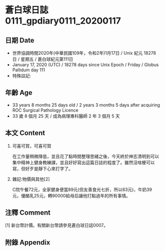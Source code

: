# 蒼白球日誌0111_gpdiary0111_20200117 #

## 日期 Date ##

* 世界協調時間2020年(中華民國109年，令和2年)1月17日 / Unix 紀元 18278 日 / 星期五 / 蒼白球紀元第111日
* January 17, 2020 (UTC) / 18278 days since Unix Epoch / Friday / Globus Pallidum day 111
* 特殊註記:

## 年齡 Age ##

* 33 years 8 months 25 days old / 2 years 3 months 5 days after acquiring ROC Surgical Pathology Licence
* 33 歲 8 個月 25 天 / 成為病理專科醫師 2 年 3 個月 5 天

## 本文 Content ##

1. 可喜可賀，可喜可賀

    在工作量稍微降低，並且花了點時間整理思緒之後，今天終於神志清明到可以集中精神上健身教練課，並且好好寫出這篇日誌的程度了。雖然沒啥梗可以寫，但好歹是靜下心來打字了。

2. 雜記:物價與其他[2]

    C院午餐72元，全家健身便當89元(但友善食光七折，所以63元)，牛奶39元，優酪乳25元，轉90000給母后讓他打點過年的所有事情。

## 注釋 Comment ##

[1] 新台幣計價。有關新台幣請參見蒼白球日誌0007。

## 附錄 Appendix ##
